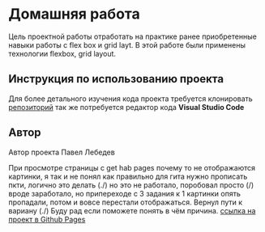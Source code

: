 # Домашняя работа

Цель проектной работы отработать на практике ранее приобретенные навыки работы с flex box и grid layt.
В этой работе были применены технологии flexbox, grid layout.

## Инструкция по использованию проекта

Для более детального изучения кода проекта требуется клонировать [репозиторий](https://github.com/pavel12-blip/home-work-flex-grid) так же потребуется редактор кода **Visual Studio Code**

## Автор

Автор проекта Павел Лебедев 


При просмотре страницы с get hab pages почему то не отображаются картинки, я так и не понял как правильно для гита нужно прописать пкти, логично это делать (./) но это не работало, поробовал просто (/) вроде заработало, но припереходе с 3 задания к 1 картинки опять пропадали, потом и вовсе перестали отображаться. Вернул пути к вариану (./)
Буду рад если поможете понять в чём причина.
[ссылка на проект в Github Pages](https://pavel12-blip.github.io/home-work-flex-grid/)

